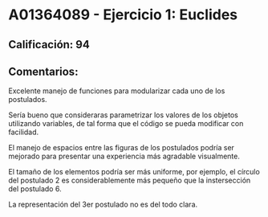 # A01364089 - Ejercicio 1: Euclides

## **Calificación**: 94

## **Comentarios**:

Excelente manejo de funciones para modularizar cada uno de los postulados.

Sería bueno que consideraras parametrizar los valores de los objetos utilizando variables, de tal forma que el código se pueda modificar con facilidad.

El manejo de espacios entre las figuras de los postulados podría ser mejorado para presentar una experiencia más agradable visualmente.

El tamaño de los elementos podría ser más uniforme, por ejemplo, el círculo del postulado 2 es considerablemente más pequeño que la instersección del postulado 6.

La representación del 3er postulado no es del todo clara.